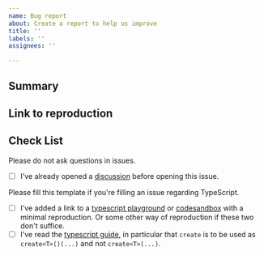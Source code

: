 ```yaml
---
name: Bug report
about: Create a report to help us improve
title: ''
labels: ''
assignees: ''

---
```


## Summary



## Link to reproduction



## Check List

Please do not ask questions in issues.

- [ ] I've already opened a [discussion](https://github.com/pmndrs/zustand/discussions) before opening this issue.

Please fill this template if you're filling an issue regarding TypeScript.

- [ ] I've added a link to a [typescript playground](https://www.typescriptlang.org/play) or [codesandbox](https://codesandbox.io) with a minimal reproduction. Or some other way of reproduction if these two don't suffice.
- [ ] I've read the [typescript guide](https://github.com/pmndrs/zustand/blob/main/docs/guides/typescript.md), in particular that `create` is to be used as `create<T>()(...)` and not `create<T>(...)`.
